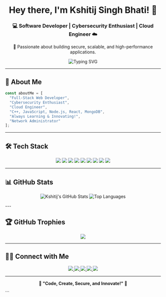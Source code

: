 <h1 align="center">Hey there, I'm Kshitij Singh Bhati! 👋</h1>
<h3 align="center">💻 Software Developer | Cybersecurity Enthusiast | Cloud Engineer ☁️</h3>
<p align="center">🔹 Passionate about building secure, scalable, and high-performance applications.</p>

<p align="center">
  <img src="https://readme-typing-svg.demolab.com?font=Fira+Code&weight=500&size=20&pause=1000&center=true&vCenter=true&width=435&lines=Cybersecurity+Enthusiast;Full+Stack+Web+Developer;Cloud+Engineer;Always+Learning+🚀" alt="Typing SVG" />
</p>


---

## 🚀 About Me

```javascript
const aboutMe = [
  "Full-Stack Web Developer",
  "Cybersecurity Enthusiast",
  "Cloud Engineer",
  "C++, JavaScript, Node.js, React, MongoDB",
  "Always Learning & Innovating!",
  "Network Administrator"
];

```

---

## 🛠️ Tech Stack
<p align="center"> <img src="https://img.shields.io/badge/MongoDB-4EA94B?style=for-the-badge&logo=mongodb&logoColor=white" /> <img src="https://img.shields.io/badge/React-61DAFB?style=for-the-badge&logo=react&logoColor=black" /> <img src="https://img.shields.io/badge/JavaScript-F7DF1E?style=for-the-badge&logo=javascript&logoColor=black" /> <img src="https://img.shields.io/badge/TailwindCSS-06B6D4?style=for-the-badge&logo=tailwindcss&logoColor=white" /> <img src="https://img.shields.io/badge/Node.js-339933?style=for-the-badge&logo=node.js&logoColor=white" /> <img src="https://img.shields.io/badge/Express.js-000000?style=for-the-badge&logo=express&logoColor=white" /> <img src="https://img.shields.io/badge/C++-00599C?style=for-the-badge&logo=c%2B%2B&logoColor=white" /> <img src="https://img.shields.io/badge/Nginx-009639?style=for-the-badge&logo=nginx&logoColor=white" /> <img src="https://img.shields.io/badge/Git-F05032?style=for-the-badge&logo=git&logoColor=white" /> </p>

---

## 📊 GitHub Stats
<p align="center"> <img src="https://github-readme-stats.vercel.app/api?username=beekntr&show_icons=true&theme=radical" alt="Kshitij's GitHub Stats" /> <img src="https://github-readme-stats.vercel.app/api/top-langs/?username=beekntr&layout=compact&theme=radical" alt="Top Languages" /> </p>
---

## 🏆 GitHub Trophies
<p align="center"> <img src="https://github-profile-trophy.vercel.app/?username=beekntr&theme=radical&margin-w=15&margin-h=15&no-bg=true&no-frame=true" /> </p>

---

## 👯‍♂️ Connect with Me
<p align="center"> <a href="https://leetcode.com/u/beekntr/"> <img src="https://img.shields.io/badge/LeetCode-000?style=for-the-badge&logo=leetcode&logoColor=yellow" /> </a> <a href="https://github.com/beekntr"> <img src="https://img.shields.io/badge/GitHub-181717?style=for-the-badge&logo=github&logoColor=white" /> </a> <a href="https://twitter.com/_ksiij"> <img src="https://img.shields.io/badge/Twitter-1DA1F2?style=for-the-badge&logo=twitter&logoColor=white" /> </a> <a href="https://instagram.com/_ksiij"> <img src="https://img.shields.io/badge/Instagram-E4405F?style=for-the-badge&logo=instagram&logoColor=white" /> </a> <a href="https://www.linkedin.com/in/kshitijsinghbhati"> <img src="https://img.shields.io/badge/LinkedIn-0077B5?style=for-the-badge&logo=linkedin&logoColor=white" /> </a> </p>

---

<p align="center"><strong>🌟 "Code, Create, Secure, and Innovate!" 🚀</strong></p> ```
